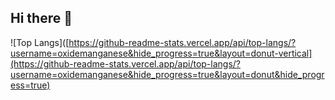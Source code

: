 ## Hi there 👋
![Top Langs]([https://github-readme-stats.vercel.app/api/top-langs/?username=oxidemanganese&hide_progress=true&layout=donut-vertical](https://github-readme-stats.vercel.app/api/top-langs/?username=oxidemanganese&hide_progress=true&layout=donut&hide_progress=true)
<!--
**OxideManganese/oxidemanganese** is a ✨ _special_ ✨ repository because its `README.md` (this file) appears on your GitHub profile.

Here are some ideas to get you started:

- 🔭 I’m currently working on ...
- 🌱 I’m currently learning ...
- 👯 I’m looking to collaborate on ...
- 🤔 I’m looking for help with ...
- 💬 Ask me about ...
- 📫 How to reach me: ...
- 😄 Pronouns: ...
- ⚡ Fun fact: ...
-->
